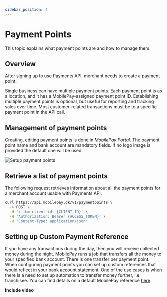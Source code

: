 ```yaml
---
sidebar_position: 4
---
```


# Payment Points

This topic explains what payment points are and how to manage them.

## Overview

After signing up to use Payments API, merchant needs to create a payment point.

Single business can have multiple payment points. Each payment point is as a location, and it has a MobilePay-assigned payment point ID. Establishing multiple payment points is optional, but useful for reporting and tracking sales over time. Most customer-related transactions must be to a specific payment point in the API call.

## Management of payment points

Creating, editing payment points is done in _MobilePay Portal_. The payment point name and bank account are mandatory fields. If no logo image is provided the default one will be used.

![Setup payment points](/img/pp-example.gif)

## Retrieve a list of payment points

The following request retrieves information about all the payment points for a merchant account usable with Payments API.

```bash title="Retrieve all payment points"
curl https://api.mobilepay.dk/v1/paymentpoints \
  -X POST \
  -H 'x-ibm-client-id: {CLIENT_ID}' \
  -H 'Authorization: Bearer {ACCESS_TOKEN}' \
  -H 'Content-Type: application/json'
```

## Setting up Custom Payment Reference

If you have any transactions during the day, then you will receive collected money during the night. MobilePay runs a job that transfers all the money to your specified bank account. There is one transfer per payment point. When configuring payment points you can set up custom references that would reflect in your bank account statement. One of the use cases is when there is a need to set up automation to transfer money further, i.e. franchisee. You can find details on a default MobilePay reference [here](https://developer.mobilepay.dk/transactionreporting-api).

**Include video**

